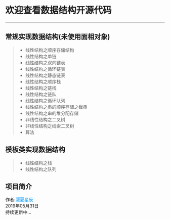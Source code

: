 

# 欢迎查看数据结构开源代码


------


## 常规实现数据结构(未使用面相对象)
> * 线性结构之顺序存储结构
> * 线性结构之单链
> * 线性结构之双向链表
> * 线性结构之循环链表
> * 线性结构之静态链表
> * 线性结构之顺序栈
> * 线性结构之链栈
> * 线性结构之链队
> * 线性结构之循环队列
> * 线性结构之串的顺序存储之截串
> * 线性结构之串的堆分配存储
> * 非线性结构之二叉树
> * 非线性结构之线索二叉树
> * 算法

## 模板类实现数据结构
> * 线性结构之栈
> * 线性结构之队列


## 项目简介
作者:<font color=#0099ff>灏夏星辰</font>   
2019年05月31日  
持续更新中...

